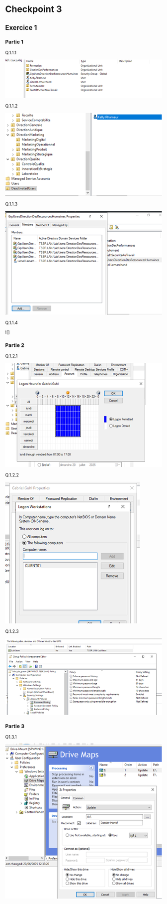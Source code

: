# Checkpoint 3


## Exercice 1

### Partie 1

Q.1.1.1

![image lionel](Ressources/lionel.lemarchand.png)

Q.1.1.2

![kelly](/Ressources/kelly.png)

Q.1.1.3

![grp_ressource_humaine](/Ressources/grp_ressource_humaine.png)

Q.1.1.4

![]


### Partie 2

Q.1.2.1

![gabriel](/Ressources/gabriel_ghul.png)

Q.1.2.2

![gabriel_logon](/Ressources/gabriel_computeur.png)

Q.1.2.3

![mot_de_passe](/Ressources/mot_de_passe.png)

### Partie 3

Q1.3.1

![drive_mount](/Ressources/drive_mount.png)


